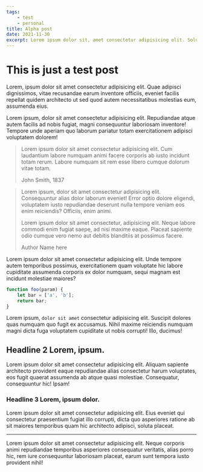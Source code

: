 ```yaml
---
tags:
    - test
    - personal
title: Alpha post
date: 2021-11-30
excerpt: Lorem ipsum dolor sit, amet consectetur adipisicing elit. Soluta, neque! Voluptates dolores nulla voluptate itaque illum obcaecati, doloribus voluptatum aliquam!
---
```


# This is just a test post

Lorem, ipsum dolor sit amet consectetur adipisicing elit. Quae adipisci dignissimos, vitae recusandae earum inventore officiis, eveniet facilis repellat quidem architecto ut sed quod autem necessitatibus molestias eum, assumenda eius.

Lorem ipsum, dolor sit amet consectetur adipisicing elit. Repudiandae atque autem facilis ad nobis fugiat, magni consequuntur laboriosam inventore! Tempore unde aperiam quo laborum pariatur totam exercitationem adipisci voluptatem dolorem!

> Lorem ipsum dolor sit amet consectetur adipisicing elit. Cum laudantium labore numquam animi facere corporis ab iusto incidunt totam rerum. Labore numquam sit rem esse libero cumque dolorum vitae totam.
>
> John Smith, 1837

> Lorem ipsum, dolor sit amet consectetur adipisicing elit. Consequuntur alias dolor laborum eveniet! Error optio dolore eligendi, voluptatem iusto repudiandae deserunt nulla tempore veniam eos enim reiciendis? Officiis, enim animi.
>
> Lorem ipsum dolor sit amet consectetur, adipisicing elit. Neque labore commodi enim fugiat saepe, ad nisi maxime eaque. Placeat sapiente odio cumque vero nemo aut debitis blanditiis at possimus facere.
>
> Author Name here

Lorem ipsum dolor sit amet consectetur adipisicing elit. Unde tempore autem temporibus possimus, exercitationem quam voluptate hic labore cupiditate assumenda corporis ex dolor numquam, sequi magnam est incidunt molestiae maiores?

```javascript
function foo(param) {
    let bar = ['a', 'b'];
    return bar;
}
```

Lorem ipsum, `dolor sit amet` consectetur adipisicing elit. Suscipit dolores quas numquam quo fugit ex accusamus. Nihil maxime reiciendis numquam magni dicta fuga voluptatem cupiditate ut nobis corrupti! Illo, ducimus!

## Headline 2 Lorem, ipsum.

Lorem ipsum dolor sit amet consectetur adipisicing elit. Aliquam sapiente architecto provident eaque repudiandae alias consectetur harum voluptates, eos fugit quaerat assumenda ab atque quasi molestiae. Consequatur, consequuntur hic! Ipsam!

### Headline 3 Lorem, ipsum dolor.

Lorem ipsum dolor sit amet consectetur adipisicing elit. Eius eveniet qui consectetur praesentium fugiat illo corrupti, dicta quo asperiores ratione ab sit maiores temporibus quam hic architecto adipisci, soluta placeat.

***

Lorem ipsum dolor sit amet consectetur adipisicing elit. Neque corporis animi repudiandae temporibus asperiores consequatur veritatis, alias porro hic, rem iure consequuntur laboriosam placeat, earum sunt tempora iusto provident nihil!